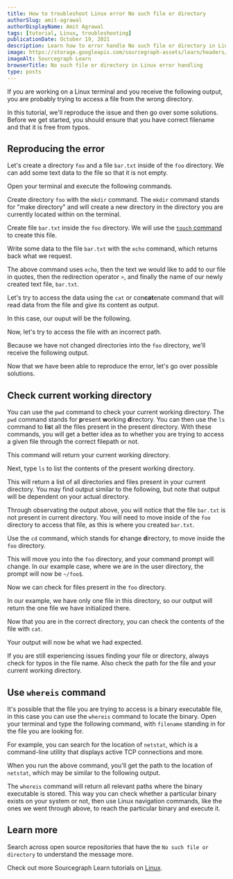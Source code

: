 ```yaml
---
title: How to troubleshoot Linux error No such file or directory
authorSlug: amit-agrawal
authorDisplayName: Amit Agrawal 
tags: [tutorial, Linux, troubleshooting]
publicationDate: October 19, 2021
description: Learn how to error handle No such file or directory in Linux
image: https://storage.googleapis.com/sourcegraph-assets/learn/headers/sourcegraph-learn-header.png
imageAlt: Sourcegraph Learn
browserTitle: No such file or directory in Linux error handling
type: posts
---
```


If you are working on a Linux terminal and you receive the following output, you are probably trying to access a file from the wrong directory. 

<OutputHighlighter
input='No such file or directory'
/>

In this tutorial, we'll reproduce the issue and then go over some solutions. Before we get started, you should ensure that you have correct filename and that it is free from typos.

## Reproducing the error

Let's create a directory `foo` and a file `bar.txt` inside of the `foo` directory. We can add some text data to the file so that it is not empty. 

Open your terminal and execute the following commands.

Create directory `foo` with the `mkdir` command. The `mkdir` command stands for "make directory" and will create a new directory in the directory you are currently located within on the terminal. 

<Highlighter
input='mkdir foo'
language='bash'
/>

Create file `bar.txt` inside the `foo` directory. We will use the [`touch` command](https://en.wikipedia.org/wiki/Touch_(command)) to create this file.

<Highlighter
input='touch foo/bar.txt'
language='bash'
/>

Write some data to the file `bar.txt` with the `echo` command, which returns back what we request.

<Highlighter
input='echo "Hello, World" > foo/bar.txt'
language='bash'
/>

The above command uses `echo`, then the text we would like to add to our file in quotes, then the redirection operator `>`, and finally the name of our newly created text file, `bar.txt`.

Let's try to access the data using the `cat` or con**cat**enate command that will read data from the file and give its content as output.

<Highlighter
input='cat foo/bar.txt'
language='bash'
/>

In this case, our ouput will be the following.

<OutputHighlighter
input='Hello, World'
/>

Now, let's try to access the file with an incorrect path.

<Highlighter
input='cat bar.txt'
language='bash'
/>

Because we have not changed directories into the `foo` directory, we'll receive the following output.

<OutputHighlighter
input='cat: bar.txt: No such file or directory'
/>

Now that we have been able to reproduce the error, let's go over possible solutions.

## Check current working directory

You can use the `pwd` command to check your current working directory. The `pwd` command stands for **p**resent **w**orking **d**irectory. You can then use the `ls` command to **l**i**s**t all the files present in the present directory. With these commands, you will get a better idea as to whether you are trying to access a given file through the correct filepath or not.

<Highlighter
input='pwd'
language='bash'
/>

This command will return your current working directory.

<OutputHighlighter
input='/home/your-username'
/>

Next, type `ls` to list the contents of the present working directory.

<Highlighter
input='ls'
language='bash'
/>

This will return a list of all directories and files present in your current directory. You may find output similar to the following, but note that output will be dependent on your actual directory.

<OutputHighlighter
input='Desktop foo Music Public Videos Documents Pictures Downloads Templates'
/>

Through observating the output above, you will notice that the file `bar.txt` is not present in current directory. You will need to move inside of the `foo` directory to access that file, as this is where you created `bar.txt`.

Use the `cd` command, which stands for **c**hange **d**irectory, to move inside the `foo` directory.

<Highlighter
input='cd foo'
language='bash'
/>

This will move you into the `foo` directory, and your command prompt will change. In our example case, where we are in the user directory, the prompt will now be `~/foo$`.


Now we can check for files present in the `foo` directory.

<Highlighter
input='ls'
language='bash'
/>

In our example, we have only one file in this directory, so our output will return the one file we have initialized there. 

<OutputHighlighter
input='bar.txt'
/>

Now that you are in the correct directory, you can check the contents of the file with `cat`. 

<Highlighter
input='cat bar.txt'
language='bash'
/>

Your output will now be what we had expected.

<OutputHighlighter
input='Hello, World'
/>

If you are still experiencing issues finding your file or directory, always check for typos in the file name. Also check the path for the file and your current working directory.

## Use `whereis` command

It's possible that the file you are trying to access is a binary executable file, in this case you can use the `whereis` command to locate the binary. Open your terminal and type the following command, with `filename` standing in for the file you are looking for.

<Highlighter
input='whereis filename'
language='bash'
/>

For example, you can search for the location of `netstat`, which is a command-line utility that displays active TCP connections and more.

<Highlighter
input='whereis netstat'
language='bash'
/>

When you run the above command, you'll get the path to the location of `netstat`, which may be similar to the following output.

<OutputHighlighter
input='/usr/sbin/netstat'
/>

The `whereis` command will return all relevant paths where the binary executable is stored. This way you can check whether a particular binary exists on your system or not, then use Linux navigation commands, like the ones we went through above, to reach the particular binary and execute it.

## Learn more

Search across open source repositories that have the `No such file or directory` to understand the message more.

<SourcegraphSearch query="No such file or directory" patternType="literal"/>

Check out more Sourcegraph Learn tutorials on [Linux](https://learn.sourcegraph.com/tags/linux).
